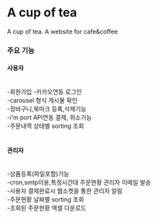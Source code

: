 # A cup of tea
 A cup of tea. A website for cafe&coffee
 
 
<h3>주요 기능</h3>
<h4>사용자</h4><br/>
-회원가입
-카카오연동 로그인<br/>
-carousel 형식 게시물 확인<br/>
-장바구니,북마크 등록,삭제기능<br/>
-i'm port API연동 결제, 취소기능<br/>
-주문내역 상태별 sorting 조회<br/>
<br/>
<h4>관리자</h4><br/>
-상품등록(파일포함)기능<br/>
-cron,smtp이용,특정시간대 주문현황 관리자 이메일 발송<br/>
-사용자 결제완료시 웹소켓을 통한 관리자 알람 <br/>
-주문현황 날짜별 sorting 조회<br/>
-조회된 주문현황 엑셀 다운로드 <br/>
